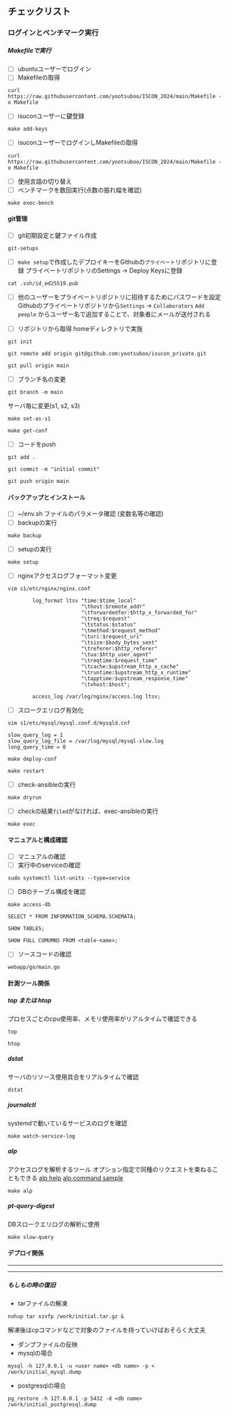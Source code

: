 ## チェックリスト

### ログインとベンチマーク実行
##### Makefileで実行
- [ ] ubuntuユーザーでログイン
- [ ] Makefileの取得
```
curl https://raw.githubusercontent.com/yootsuboo/ISCON_2024/main/Makefile -o Makefile
```
- [ ] isuconユーザーに鍵登録
```
make add-keys
```
- [ ] isuconユーザーでログインしMakefileの取得
```
curl https://raw.githubusercontent.com/yootsuboo/ISCON_2024/main/Makefile -o Makefile
```
- [ ] 使用言語の切り替え
- [ ] ベンチマークを数回実行(点数の振れ幅を確認)
```
make exec-bench
```

#### git管理
- [ ] git初期設定と鍵ファイル作成
```
git-setups
```
- [ ] `make setup`で作成したデプロイキーをGithubの`プライベート`リポジトリに登録
プライベートリポジトリのSettings -> Deploy Keysに登録
```
cat .ssh/id_ed25519.pub
``` 

- [ ] 他のユーザーをプライベートリポジトリに招待するためにパスワードを設定
Githubのプライベートリポジトリから`Settings` -> `Collaborators`
`Add people` からユーザー名で追加することで、対象者にメールが送付される

- [ ] リポジトリから取得
homeディレクトリで実施
```
git init
```
```
git remote add origin git@github.com:yootsuboo/isucon_private.git
```
```
git pull origin main
```
- [ ] ブランチ名の変更
```
git branch -m main
```
サーバ毎に変更(s1, s2, s3)
```
make set-as-s1
```
```
make get-conf
```
- [ ] コードをpush
```
git add .
```
```
git commit -m "initial commit"
```
```
git push origin main
```

#### バックアップとインストール
- [ ] ~/env.sh ファイルのパラメータ確認 (変数名等の確認)
- [ ] backupの実行
```
make backup
```
- [ ] setupの実行
```
make setup
```
- [ ] nginxアクセスログフォーマット変更
```
vim s1/etc/nginx/nginx.conf
```
```
        log_format ltsv "time:$time_local"
                        "\thost:$remote_addr"
                        "\tforwardedfor:$http_x_forwarded_for"
                        "\treq:$request"
                        "\tstatus:$status"
                        "\tmethod:$request_method"
                        "\turi:$request_uri"
                        "\tsize:$body_bytes_sent"
                        "\treferer:$http_referer"
                        "\tua:$http_user_agent"
                        "\treqtime:$request_time"
                        "\tcache:$upstream_http_x_cache"
                        "\truntime:$upstream_http_x_runtime"
                        "\tapptime:$upstream_response_time"
                        "\tvhost:$host";

        access_log /var/log/nginx/access.log ltsv;
```
- [ ] スロークエリログ有効化
```
vim s1/etc/mysql/mysql.conf.d/mysqld.cnf
```
```
slow_query_log = 1
slow_query_log_file = /var/log/mysql/mysql-slow.log
long_query_time = 0
```
```
make deploy-conf
```
```
make restart
```
- [ ] check-ansibleの実行
```
make dryrun
```
- [ ] checkの結果`filed`がなければ、exec-ansibleの実行
```
make exec
```

#### マニュアルと構成確認
- [ ] マニュアルの確認
- [ ] 実行中のserviceの確認
```
sudo systemctl list-units --type=service
```
- [ ] DBのテーブル構成を確認
```
make access-db
```
```title: mysql>
SELECT * FROM INFORMATION_SCHEMA.SCHEMATA;
```
```title: mysql>
SHOW TABLES;
```
```title: mysql>
SHOW FULL COMUMNS FROM <table-name>;
```
- [ ] ソースコードの確認
```
webapp/go/main.go
```

#### 計測ツール関係
##### top または htop
プロセスごとのcpu使用率、メモリ使用率がリアルタイムで確認できる
```
top
```
```
htop
```

##### dstat
サーバのリソース使用具合をリアルタイムで確認
```
dstat
```

##### journalctl
systemdで動いているサービスのログを確認
```
make watch-service-log
```

##### alp
アクセスログを解析するツール
オプション指定で同種のリクエストを束ねることもできる
[alp help](https://github.com/tkuchiki/alp)
[alp command sample](https://zenn.dev/tkuchiki/articles/how-to-use-alp)
```
make alp
```

##### pt-query-digest
DBスロークエリログの解析に使用
```
make slow-query
```

#### デプロイ関係

---
---

##### もしもの時の復旧
- tarファイルの解凍
```title:#
nohup tar xzvfp /work/initial.tar.gz &
```
解凍後はcpコマンドなどで対象のファイルを持っていけばおそらく大丈夫

- ダンプファイルの反映
- mysqlの場合
```title:#
mysql -h 127.0.0.1 -u <user name> <db name> -p < /work/initial_mysql.dump
```

- postgresqlの場合
```title:#
pg_restore -h 127.0.0.1 -p 5432 -d <db name> /work/initial_postgresql.dump
```

### 
